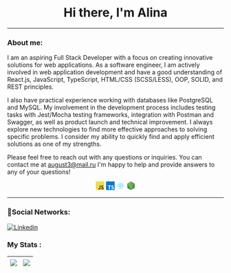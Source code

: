 <h1 align="center">Hi there, I'm Alina</h1>

---

### About me:

I am an aspiring Full Stack Developer with a focus on creating innovative solutions for web applications. As a software engineer, I am actively involved in web application development and have a good understanding of React.js, JavaScript, TypeScript, HTML/CSS (SCSS/LESS), OOP, SOLID, and REST principles.

I also have practical experience working with databases like PostgreSQL and MySQL. My involvement in the development process includes testing tasks with Jest/Mocha testing frameworks, integration with Postman and Swagger, as well as product launch and technical improvement. I always explore new technologies to find more effective approaches to solving specific problems. I consider my ability to quickly find and apply efficient solutions as one of my strengths.

Please feel free to reach out with any questions or inquiries. You can contact me at august3@mail.ru I'm happy to help and provide answers to any of your questions!
<div  align="center">
<code><img height="20" src="https://raw.githubusercontent.com/github/explore/80688e429a7d4ef2fca1e82350fe8e3517d3494d/topics/javascript/javascript.png"></code>
<code><img height="20" src="https://raw.githubusercontent.com/github/explore/80688e429a7d4ef2fca1e82350fe8e3517d3494d/topics/typescript/typescript.png"></code>
<code><img height="20" src="https://raw.githubusercontent.com/github/explore/80688e429a7d4ef2fca1e82350fe8e3517d3494d/topics/react/react.png"></code>
<code><img height="20" src="https://raw.githubusercontent.com/github/explore/80688e429a7d4ef2fca1e82350fe8e3517d3494d/topics/nodejs/nodejs.png"></code>
</div>

---

### 🤝Social Networks:

[![Linkedin](https://img.shields.io/badge/-LinkedIn-blue?style=flat&logo=Linkedin&logoColor=white)](https://www.linkedin.com/in/alina-falei-6a49b0258/)

### My Stats :

|<img align="center" src="https://github-readme-stats.vercel.app/api?username=faleialina"> | <img align="center" src="https://github-readme-stats.vercel.app/api/top-langs/?username=faleialina&layout=compact">|
| ------------- | ------------- |



<!--
**faleialina/faleialina** is a ✨ _special_ ✨ repository because its `README.md` (this file) appears on your GitHub profile.

Here are some ideas to get you started:

- 🔭 I’m currently working on ...
- 🌱 I’m currently learning ...
- 👯 I’m looking to collaborate on ...
- 🤔 I’m looking for help with ...
- 💬 Ask me about ...
- 📫 How to reach me: ...
- 😄 Pronouns: ...
- ⚡ Fun fact: ...
-->

